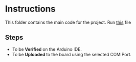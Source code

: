# Instructions
This folder contains the main code for the project. Run [this](https://github.com/Manab784/Polygraph-Machine-MPCA-Project/blob/main/Main/Arduino.ino) file

## Steps
- To be **Verified** on the Arduino IDE.
- To be **Uploaded** to the board using the selected COM Port.
